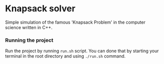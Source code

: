 # Knapsack solver

Simple simulation of the famous 'Knapsack Problem' in the computer science written in C++.

### Running the project

Run the project by running `run.sh` script.
You can done that by starting your terminal in the root directory and using `./run.sh` command.

